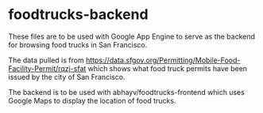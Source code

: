 foodtrucks-backend
==================

These files are to be used with Google App Engine to serve as the backend for browsing food trucks in San Francisco.

The data pulled is from https://data.sfgov.org/Permitting/Mobile-Food-Facility-Permit/rqzj-sfat which shows what
food truck permits have been issued by the city of San Francisco.

The backend is to be used with abhayv/foodtrucks-frontend which uses Google Maps to display the location of
food trucks.
 
